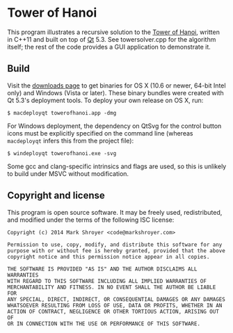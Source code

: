 Tower of Hanoi
==============

This program illustrates a recursive solution to the
[Tower of Hanoi](https://en.wikipedia.org/wiki/Tower_of_hanoi), written in
C++11 and built on top of [Qt](http://qt-project.org/) 5.3.  See
towersolver.cpp for the algorithm itself; the rest of the code provides a
GUI application to demonstrate it.


Build
-----

Visit the [downloads page](https://bitbucket.org/markshroyer/towerofhanoi/downloads)
to get binaries for OS X (10.6 or newer, 64-bit Intel only) and Windows
(Vista or later).  These binary bundles were created with Qt 5.3's
deployment tools.  To deploy your own release on OS X, run:

    $ macdeployqt towerofhanoi.app -dmg
    
For Windows deployment, the dependency on QtSvg for the control button
icons must be explicitly specified on the command line (whereas
`macdeployqt` infers this from the project file):

    $ windeployqt towerofhanoi.exe -svg

Some gcc and clang-specific intrinsics and flags are used, so this is
unlikely to build under MSVC without modification.


Copyright and license
---------------------

This program is open source software.  It may be freely used,
redistributed, and modified under the terms of the following ISC license:

    Copyright (c) 2014 Mark Shroyer <code@markshroyer.com>

    Permission to use, copy, modify, and distribute this software for any
    purpose with or without fee is hereby granted, provided that the above
    copyright notice and this permission notice appear in all copies.

    THE SOFTWARE IS PROVIDED "AS IS" AND THE AUTHOR DISCLAIMS ALL WARRANTIES
    WITH REGARD TO THIS SOFTWARE INCLUDING ALL IMPLIED WARRANTIES OF
    MERCHANTABILITY AND FITNESS. IN NO EVENT SHALL THE AUTHOR BE LIABLE FOR
    ANY SPECIAL, DIRECT, INDIRECT, OR CONSEQUENTIAL DAMAGES OR ANY DAMAGES
    WHATSOEVER RESULTING FROM LOSS OF USE, DATA OR PROFITS, WHETHER IN AN
    ACTION OF CONTRACT, NEGLIGENCE OR OTHER TORTIOUS ACTION, ARISING OUT OF
    OR IN CONNECTION WITH THE USE OR PERFORMANCE OF THIS SOFTWARE.
